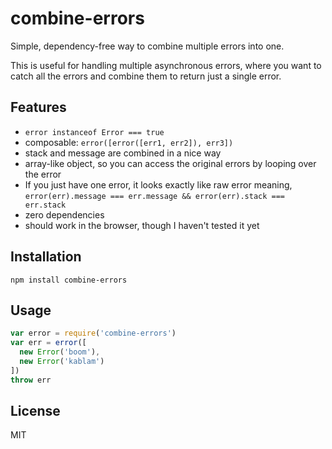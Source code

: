 
# combine-errors

  Simple, dependency-free way to combine multiple errors into one.

  This is useful for handling multiple asynchronous errors, where you want to catch all the errors and combine them to return just a single error.

## Features

- `error instanceof Error === true`
- composable: `error([error([err1, err2]), err3])`
- stack and message are combined in a nice way
- array-like object, so you can access the original errors by looping over the error
- If you just have one error, it looks exactly like raw error meaning, `error(err).message === err.message && error(err).stack === err.stack`
- zero dependencies
- should work in the browser, though I haven't tested it yet

## Installation

```
npm install combine-errors
```

## Usage

```js
var error = require('combine-errors')
var err = error([
  new Error('boom'),
  new Error('kablam')
])
throw err
```

## License

MIT
